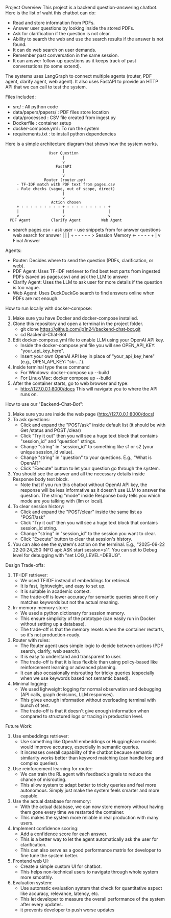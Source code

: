 Project Overview
This project is a backend question-answering chatbot. Here is the list of waht this chatbot can do:
- Read and store information from PDFs.
- Answer user questions by looking inside the stored PDFs.
- Ask for clarification if the question is not clear.
- Ability to search the web and use the search results if the answer is not found.
- It can do web search on user demands.
- Remember past conversation in the same session.
- It can answer follow-up questions as it keeps track of past conversations (to some extend).

The systems uses LangGraph to connect multiple agents (router, PDF agent, clarify agent, web agent).
It also uses FastAPI to provide an HTTP API that we can call to test the system.

Files included:
- src/ : All python code
- data/papers/papers/ : PDF files store location
- data/processed : CSV file created from ingest.py
- Dockerfile : container setup
- docker-compose.yml : To run the system
- requirements.txt : to install python dependencies

Here is a simple architecture diagram that shows how the system works.

                       User Question
                             |
                             v
                          FastAPI
                             |
                             v
                     Router (router.py)
         - TF-IDF match with PDF text from pages.csv
         - Rule checks (vague, out of scope, direct)
                             |
                             v
                        Action chosen
         + - - - - - - - - - + - - - - - - - - - +
         |                   |                   |
         v                   v                   v
      PDF Agent         Clarify Agent         Web Agent
   - search pages.csv   - ask user        - use snippets from
   for answer           questions         web search for answer
         |                   |                   |
         + - - - - - > Session Memory <- - - - - +
                             |
                             v
                        Final Answer

Agents:
- Router: Decides where to send the question (PDFs, clarification, or web).
- PDF Agent: Uses TF-IDF retriever to find best text parts from ingested PDFs (saved as pages.csv) and ask the LLM to answer
- Clarify Agent: Uses the LLM to ask user for more details if the question is too vague.
- Web Agent: Uses DuckDuckGo search to find answers online when PDFs are not enough.


How to run locally with docker-compose:
1. Make sure you have Docker and docker-compose installed.
2. Clone this repository and open a terminal in the project folder.
   - git clone https://github.com/lp1n24/backend-chat-bot.git
   - cd Backend-Chat-Bot
3. Edit docker-compose.yml file to enable LLM using your OpenAI API key.
   - Inside the docker-compose.yml file you will see OPEN_API_KEY: "your_api_key_here".
   - Insert your own OpenAI API key in place of "your_api_key_here" (e.g., OPEN_API_KEY: "sk-...").
4. Inside terminal type these command
   - For Windows: docker-compose up --build
   - For Linux/Mac: docker compose up --build
5. After the container starts, go to web browser and type:
   - http://127.0.0.1:8000/docs
   This will navigate you to where the API runs on.

How to use our "Backend-Chat-Bot":
1. Make sure you are inside the web page (http://127.0.0.1:8000/docs)
2. To ask questions:
   - Click and expand the "POST/ask" inside default list (it should be with Get /status and POST /clear)
   - Click "Try it out" then you will see a huge text block that contains "session_id" and "question" strings.
   - Change "string" in "session_id" to something like s1 or s2 (your unique session_id value).
   - Change "string" in "question" to your questions. E.g., "What is OpenAI?"
   - Click "Execute" button to let your question go through the system.
3. You should see the answer and all the necessary details inside Response body text block.
   - Note that if you run this chatbot without OpenAI API key, the response will be less informative as it doesn't use LLM to answer the question. The string "mode" inside Response body tells you which mode are you talking with (llm or local).
4. To clear session history:
   - Click and expand the "POST/clear" inside the same list as "POST/ask"
   - Click "Try it out" then you will see a huge text block that contains session_id string.
   - Change "string" in "session_id" to the session you want to clear.
   - Click "Execute" button to clear that session's history.
5. You can also see the system's action on the terminal. E.g., "2025-09-22 22:20:24,250 INFO api: ASK start session=s1". You can set to Debug level for debugging with "set LOG_LEVEL=DEBUG".

Design Trade-offs:
1. TF-IDF retriever:
   - We used TFiIDF instead of embeddings for retrieval.
   - It is fast, lightweight, and easy to set up.
   - It is suitable in academic context.
   - The trade-off is lower accuracy for semantic queries since it only matches keywords but not the actual meaning.
2. In-memory memory store:
   - We used a python dictionary for session memory.
   - This ensure simplicity of the prototype (can easily run in Docker without setting up a database).
   - The trade-off is that the memory resets when the container restarts, so it's not production-ready.
3. Router with rules:
   - The Router agent uses simple logic to decide between actions (PDF search, clarify, web search).
   - It is easy to understand and transparent to user.
   - The trade-off is that it is less flexible than using policy-based like reinforcement learning or advanced planning.
   - It can also occasionally misrouting for tricky queries (especially when we use keywords based not semantic based).
4. Minimal logging:
   - We used lighweight logging for normal observation and debugging (API calls, graph decisions, LLM responses).
   - This gives enough information without overloading terminal with bunch of text.
   - The trade-off is that it doesn't give enough information when compared to structured logs or tracing in production level.

Future Work:
1. Use embeddings retriever:
   - Use something like OpenAI embeddings or HuggingFace models would improve accuracy, especially in semantic queries.
   - It increases overall capability of the chatbot because semantic similarity works better than keyword matching (can handle long and complex queries).
2. Use reinforcement learning for router:
   - We can train the RL agent with feedback signals to reduce the chance of misrouting.
   - This allow system to adapt better to tricky queries and feel more autonomous. Simply just make the system feels smarter and more capable.
3. Use the actual database for memory:
   - With the actual database, we can now store memory without having them gone every time we restarted the container.
   - This makes the system more reliable in real production with many users.
4. Implement confidence scoring:
   - Add a confidence score for each answer.
   - This is a better way to let the agent automatically ask the user for clarification.
   - This can also serve as a good performance matrix for developer to fine tune the system better.
5. Frontend web UI:
   - Create a simple custom UI for chatbot.
   - This helps non-technical users to navigate through whole system more smoothly.
6. Evaluation system:
   - Use automatic evaluation system that check for quantitative aspect like accuracy, relevance, latency, etc.
   - This let developer to measure the overall performance of the system after every updates.
   - it prevents developer to push worse updates


